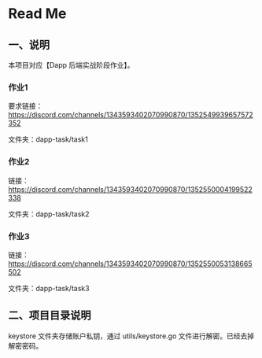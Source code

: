 # Read Me

## 一、说明
本项目对应【Dapp 后端实战阶段作业】。

### 作业1
要求链接：https://discord.com/channels/1343593402070990870/1352549939657572352

文件夹：dapp-task/task1

### 作业2
链接：https://discord.com/channels/1343593402070990870/1352550004199522338

文件夹：dapp-task/task2

### 作业3
链接：https://discord.com/channels/1343593402070990870/1352550053138665502

文件夹：dapp-task/task3

## 二、项目目录说明
keystore 文件夹存储账户私钥，通过 utils/keystore.go 文件进行解密。已经去掉解密密码。



